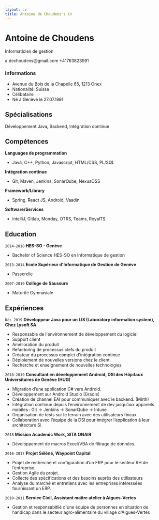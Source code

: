 ```yaml
---
layout: cv
title: Antoine de Choudens's CV
---
```

# Antoine de Choudens
Informaticien de gestion

<div id="webaddress">
<a>a.dechoudens@gmail.com</a>
<a>+41763823991</a>
</div>

### Informations
- Avenue du Bois de la Chapelle 65, 1213 Onex
- Nationalité: Suisse
- Célibataire
- Né à Genève le 27.07.1991

## Spécialisations

Développement Java, Backend, Intégration continue

## Compétences
__Languages de programmation__
- Java, C++, Python, Javascript, HTML/CSS, PL/SQL

__Intégration continue__
- Git, Maven, Jenkins, SonarQube, NexusOSS

__Framework/Library__
- Spring, React JS, Android, Vaadin

__Software/Services__
- IntelliJ, Gitlab, Monday, OTRS, Teams, RoyalTS

## Education
`2014-2018`
__HES-SO - Genève__
- Bachelor of Science HES-SO en Informatique de gestion

`2013-2014`
__Ecole Supérieur d'Informatique de Gestion de Genève__
- Passerelle

`2007-2010`
__Collège de Saussure__
- Maturité Gymnasiale




## Expériences
`Dès 2019`
__Développeur Java pour un LIS (Laboratory information system), Chez Lysoft SA__
- Responsable de l'environnement de développement du logiciel
- Support client
- Amélioration du produit
- Refactoring de processus clefs du produit
- Créateur du processus complet d'intégration continue
- Déploiement de nouvelles versions chez le client
- Recherche et enseignement de nouvelles technologies

`2018-2019`
__Consultant en développement Android, DSI des Hôpitaux Universitaires de Genève (HUG)__
- Migration d’une application C# vers Android.
- Développement sur Android Studio (Gradle)
- Création de channel EAI pour communiquer avec le backend. (Mirth)
- Intégration continue depuis l’environnement de dev jusqu’aux appareils mobiles : Git -> Jenkins -> SonarQube -> Intune
- Organisation de tests sur le terrain avec des utilisateurs finaux.
- Collaboration avec l’équipe de la DSI pour intégrer l’application à leur architecture SI.

`2018`
__Mission Academic Work, SITA ONAIR__
- Développement de macros Excel/VBA de filtrage de données.

`2016-2017`
__Projet Séléné, Waypoint Capital__
- Projet de recherche et configuration d’un ERP pour le secteur RH de l’entreprise.
- Gestion Agile du projet. 
- Collecte des spécifications et des besoins auprès des utilisateurs
- Analyse du marché et entretiens avec les entreprises intéressées fournissant un ERP.

`2010-2011`
__Service Civil, Assistant maître atelier à Aigues-Vertes__
- Gestion et responsabitlié d'une équipe de personnes en situation de handicap dans le secteur agro-alimentaire du village d'Aigues-Vertes


